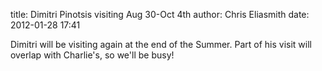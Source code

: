 title: Dimitri Pinotsis visiting Aug 30-Oct 4th
author: Chris Eliasmith
date: 2012-01-28 17:41

Dimitri will be visiting again at the end of the Summer.
Part of his visit will overlap with Charlie's, so we'll be busy!
